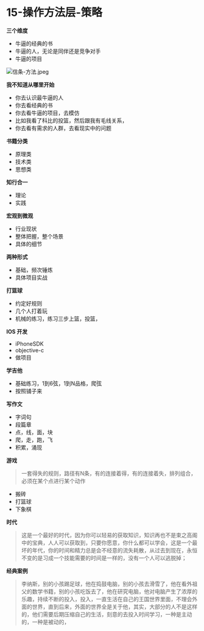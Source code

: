# 15-操作方法层-策略



**三个维度**

* 牛逼的经典的书
* 牛逼的人，无论是同伴还是竞争对手
* 牛逼的项目

![&#x4FE1;&#x6761;-&#x65B9;&#x6CD5;.jpeg](https://upload-images.jianshu.io/upload_images/10762718-bf6c8ecdfefb503a.jpeg?imageMogr2/auto-orient/strip%7CimageView2/2/w/1240)

**我不知道从哪里开始**

* 你去认识最牛逼的人
* 你去看经典的书
* 你去看牛逼的项目，去模仿
* 比如我看了科比的投篮，然后跟我有毛线关系，
* 你去看有需求的人群，去看现实中的问题

**书籍分类**

* 原理类
* 技术类
* 思想类

**知行合一**

* 理论
* 实践

**宏观到微观**

* 行业现状
* 整体把握，整个场景
* 具体的细节

**两种形式**

* 基础，频次锤炼
* 具体项目实战

**打篮球**

* 约定好规则
* 几个人打着玩
* 机械的练习，练习三步上篮，投篮，

**IOS 开发**

* iPhoneSDK
* objective-c
* 做项目

**学吉他**

* 基础练习，1到6弦，1到N品格，爬弦
* 按照铺子来

**写作文**

* 字词句
* 段篇章
* 点，线，面，块
* 爬，走，跑，飞
* 积累，涌现

**游戏**

> 一套得失的规则，路径有N条，有的连接着得，有的连接着失，排列组合，必须在某个点进行某个动作

* 搬砖
* 打篮球
* 下象棋

**时代**

> 这是一个最好的时代，因为你可以轻易的获取知识，知识再也不是束之高阁中的宝典，人人可以获取到，只要你愿意，你什么都可以学会，这是一个最坏的年代，你的时间和精力总是会不经意的流失耗散，从过去到现在，永恒不变的是习成一个技能需要的时间是一样的，没有一个人可以逃脱掉；

**经典案例**

> 李纳斯，别的小孩踢足球，他在捣鼓电脑，别的小孩去滑雪了，他在看外祖父的数学书籍，别的小孩吃饭去了，他在研究电脑，他对电脑产生了浓厚的乐趣，持续不断的投入，投入，一直生活在自己的王国世界里面，不理会外面的世界，直到后来，外面的世界全是关于他，其实，大部分的人不是这样的，他们需要后期压缩自己的生活，刻意的去投入时间学习，一种是主动的，一种是被动的，

